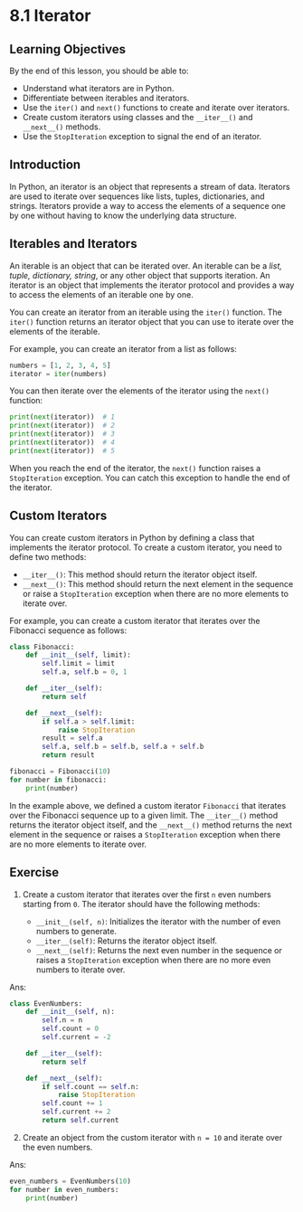 # 8.1 Iterator

## Learning Objectives

By the end of this lesson, you should be able to:

- Understand what iterators are in Python.
- Differentiate between iterables and iterators.
- Use the `iter()` and `next()` functions to create and iterate over iterators.
- Create custom iterators using classes and the `__iter__()` and `__next__()` methods.
- Use the `StopIteration` exception to signal the end of an iterator.

## Introduction

In Python, an iterator is an object that represents a stream of data. Iterators are used to iterate over sequences like lists, tuples, dictionaries, and strings. Iterators provide a way to access the elements of a sequence one by one without having to know the underlying data structure.

## Iterables and Iterators

An iterable is an object that can be iterated over. An iterable can be a _list, tuple, dictionary, string_, or any other object that supports iteration. An iterator is an object that implements the iterator protocol and provides a way to access the elements of an iterable one by one.

You can create an iterator from an iterable using the `iter()` function. The `iter()` function returns an iterator object that you can use to iterate over the elements of the iterable.

For example, you can create an iterator from a list as follows:

```python
numbers = [1, 2, 3, 4, 5]
iterator = iter(numbers)
```

You can then iterate over the elements of the iterator using the `next()` function:

```python
print(next(iterator))  # 1
print(next(iterator))  # 2
print(next(iterator))  # 3
print(next(iterator))  # 4
print(next(iterator))  # 5
```

When you reach the end of the iterator, the `next()` function raises a `StopIteration` exception. You can catch this exception to handle the end of the iterator.

## Custom Iterators

You can create custom iterators in Python by defining a class that implements the iterator protocol. To create a custom iterator, you need to define two methods:

- `__iter__()`: This method should return the iterator object itself.
- `__next__()`: This method should return the next element in the sequence or raise a `StopIteration` exception when there are no more elements to iterate over.

For example, you can create a custom iterator that iterates over the Fibonacci sequence as follows:

```python
class Fibonacci:
    def __init__(self, limit):
        self.limit = limit
        self.a, self.b = 0, 1

    def __iter__(self):
        return self

    def __next__(self):
        if self.a > self.limit:
            raise StopIteration
        result = self.a
        self.a, self.b = self.b, self.a + self.b
        return result

fibonacci = Fibonacci(10)
for number in fibonacci:
    print(number)
```

In the example above, we defined a custom iterator `Fibonacci` that iterates over the Fibonacci sequence up to a given limit. The `__iter__()` method returns the iterator object itself, and the `__next__()` method returns the next element in the sequence or raises a `StopIteration` exception when there are no more elements to iterate over.

## Exercise

1. Create a custom iterator that iterates over the first `n` even numbers starting from `0`. The iterator should have the following methods:

   - `__init__(self, n)`: Initializes the iterator with the number of even numbers to generate.
   - `__iter__(self)`: Returns the iterator object itself.
   - `__next__(self)`: Returns the next even number in the sequence or raises a `StopIteration` exception when there are no more even numbers to iterate over.

Ans:

```python
class EvenNumbers:
    def __init__(self, n):
        self.n = n
        self.count = 0
        self.current = -2

    def __iter__(self):
        return self

    def __next__(self):
        if self.count == self.n:
            raise StopIteration
        self.count += 1
        self.current += 2
        return self.current
```

2. Create an object from the custom iterator with `n = 10` and iterate over the even numbers.

Ans:

```python
even_numbers = EvenNumbers(10)
for number in even_numbers:
    print(number)
```
